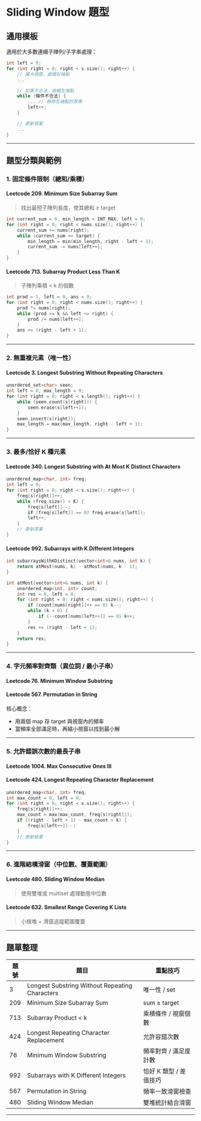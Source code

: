 # Sliding Window 題型

## 通用模板

適用於大多數連續子陣列/子字串處理：

```cpp
int left = 0;
for (int right = 0; right < s.size(); right++) {
    // 擴大視窗，處理右端點
    ...

    // 如果不合法，收縮左端點
    while (條件不合法) {
        ... // 移除左端點的效果
        left++;
    }

    // 更新答案
    ...
}
```

---

## 題型分類與範例

### 1. 固定條件限制（總和/乘積）

#### Leetcode 209. Minimum Size Subarray Sum

> 找出最短子陣列長度，使其總和 ≥ target

```cpp
int current_sum = 0, min_length = INT_MAX, left = 0;
for (int right = 0; right < nums.size(); right++) {
    current_sum += nums[right];
    while (current_sum >= target) {
        min_length = min(min_length, right - left + 1);
        current_sum -= nums[left++];
    }
}
```

#### Leetcode 713. Subarray Product Less Than K

> 子陣列乘積 < k 的個數

```cpp
int prod = 1, left = 0, ans = 0;
for (int right = 0; right < nums.size(); right++) {
    prod *= nums[right];
    while (prod >= k && left <= right) {
        prod /= nums[left++];
    }
    ans += (right - left + 1);
}
```

---

### 2. 無重複元素（唯一性）

#### Leetcode 3. Longest Substring Without Repeating Characters

```cpp
unordered_set<char> seen;
int left = 0, max_length = 0;
for (int right = 0; right < s.length(); right++) {
    while (seen.count(s[right])) {
        seen.erase(s[left++]);
    }
    seen.insert(s[right]);
    max_length = max(max_length, right - left + 1);
}
```

---

### 3. 最多/恰好 K 種元素

#### Leetcode 340. Longest Substring with At Most K Distinct Characters

```cpp
unordered_map<char, int> freq;
int left = 0;
for (int right = 0; right < s.size(); right++) {
    freq[s[right]]++;
    while (freq.size() > K) {
        freq[s[left]]--;
        if (freq[s[left]] == 0) freq.erase(s[left]);
        left++;
    }
    // 更新答案
}
```

#### Leetcode 992. Subarrays with K Different Integers

```cpp
int subarraysWithKDistinct(vector<int>& nums, int k) {
    return atMost(nums, k) - atMost(nums, k - 1);
}

int atMost(vector<int>& nums, int k) {
    unordered_map<int, int> count;
    int res = 0, left = 0;
    for (int right = 0; right < nums.size(); right++) {
        if (count[nums[right]]++ == 0) k--;
        while (k < 0) {
            if (--count[nums[left++]] == 0) k++;
        }
        res += (right - left + 1);
    }
    return res;
}
```

---

### 4. 字元頻率對齊類（異位詞 / 最小子串）

####  Leetcode 76. Minimum Window Substring

####  Leetcode 567. Permutation in String

核心概念：

* 用兩個 map 存 target 與視窗內的頻率
* 當頻率全部滿足時，再縮小視窗以找到最小解

---

### 5. 允許錯誤次數的最長子串

####  Leetcode 1004. Max Consecutive Ones III

####  Leetcode 424. Longest Repeating Character Replacement

```cpp
unordered_map<char, int> freq;
int max_count = 0, left = 0;
for (int right = 0; right < s.size(); right++) {
    freq[s[right]]++;
    max_count = max(max_count, freq[s[right]]);
    if ((right - left + 1) - max_count > k) {
        freq[s[left++]]--;
    }
    // 更新結果
}
```

---

### 6. 進階結構滑窗（中位數、覆蓋範圍）

####  Leetcode 480. Sliding Window Median

> 使用雙堆或 multiset 處理動態中位數

####  Leetcode 632. Smallest Range Covering K Lists

> 小根堆 + 滑窗追蹤範圍覆蓋

---

## 題單整理

| 題號  | 題目                                             | 重點技巧           |
| --- | ---------------------------------------------- | -------------- |
| 3   | Longest Substring Without Repeating Characters | 唯一性 / set      |
| 209 | Minimum Size Subarray Sum                      | sum ≥ target   |
| 713 | Subarray Product < k                           | 乘積條件 / 視窗個數    |
| 424 | Longest Repeating Character Replacement        | 允許容錯次數         |
| 76  | Minimum Window Substring                       | 頻率對齊 / 滿足度計數   |
| 992 | Subarrays with K Different Integers            | 恰好 K 類型 / 差值技巧 |
| 567 | Permutation in String                          | 頻率一致滑窗檢查       |
| 480 | Sliding Window Median                          | 雙堆統計結合滑窗       |

---
